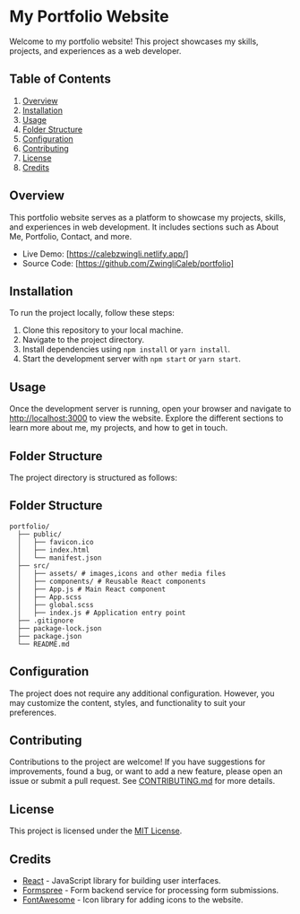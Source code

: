 # My Portfolio Website

Welcome to my portfolio website! This project showcases my skills, projects, and experiences as a web developer.

## Table of Contents
1. [Overview](#overview)
2. [Installation](#installation)
3. [Usage](#usage)
4. [Folder Structure](#folder-structure)
5. [Configuration](#configuration)
6. [Contributing](#contributing)
7. [License](#license)
8. [Credits](#credits)

## Overview
This portfolio website serves as a platform to showcase my projects, skills, and experiences in web development. It includes sections such as About Me, Portfolio, Contact, and more.

- Live Demo: [https://calebzwingli.netlify.app/]
- Source Code: [https://github.com/ZwingliCaleb/portfolio]

## Installation
To run the project locally, follow these steps:
1. Clone this repository to your local machine.
2. Navigate to the project directory.
3. Install dependencies using `npm install` or `yarn install`.
4. Start the development server with `npm start` or `yarn start`.

## Usage
Once the development server is running, open your browser and navigate to [http://localhost:3000](http://localhost:3000) to view the website. Explore the different sections to learn more about me, my projects, and how to get in touch.

## Folder Structure
The project directory is structured as follows:

## Folder Structure

```
portfolio/
  ├── public/
  │   ├── favicon.ico
  │   ├── index.html
  │   └── manifest.json
  ├── src/
  │   ├── assets/ # images,icons and other media files
  │   ├── components/ # Reusable React components
  │   ├── App.js # Main React component
  │   ├── App.scss
  │   ├── global.scss
  │   ├── index.js # Application entry point
  ├── .gitignore
  ├── package-lock.json
  ├── package.json
  └── README.md
```

## Configuration
The project does not require any additional configuration. However, you may customize the content, styles, and functionality to suit your preferences.

## Contributing
Contributions to the project are welcome! If you have suggestions for improvements, found a bug, or want to add a new feature, please open an issue or submit a pull request. See [CONTRIBUTING.md](CONTRIBUTING.md) for more details.

## License
This project is licensed under the [MIT License](LICENSE).

## Credits
- [React](https://reactjs.org/) - JavaScript library for building user interfaces.
- [Formspree](https://formspree.io/) - Form backend service for processing form submissions.
- [FontAwesome](https://fontawesome.com/) - Icon library for adding icons to the website.
